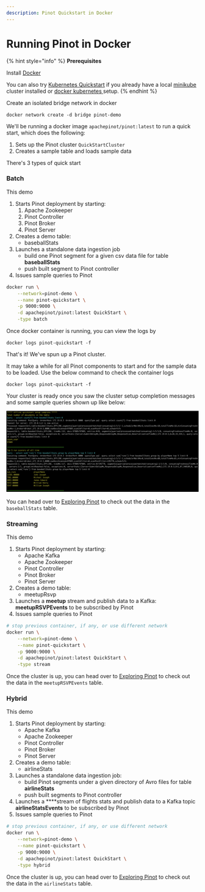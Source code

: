 ```yaml
---
description: Pinot Quickstart in Docker
---
```


# Running Pinot in Docker

{% hint style="info" %}
**Prerequisites**

Install [Docker](https://hub.docker.com/editions/community/docker-ce-desktop-mac)

You can also try [Kubernetes Quickstart](kubernetes-quickstart.md) if you already have a local [minikube](https://kubernetes.io/docs/tasks/tools/install-minikube/) cluster installed or [docker kubernetes ](https://www.docker.com/products/kubernetes)setup.
{% endhint %}

Create an isolated bridge network in docker

```text
docker network create -d bridge pinot-demo
```

We'll be running a docker image `apachepinot/pinot:latest` to run a quick start, which does the following:

1. Sets up the Pinot cluster `QuickStartCluster`
2. Creates a sample table and loads sample data

There's 3 types of quick start

### Batch

This demo

1. Starts Pinot deployment by starting: 
   1. Apache Zookeeper
   2. Pinot Controller
   3. Pinot Broker
   4. Pinot Server
2. Creates a demo table:
   * baseballStats
3. Launches a standalone data ingestion job
   * build one Pinot segment for a given csv data file for table **baseballStats**
   * push built segment to Pinot controller
4. Issues sample queries to Pinot

```bash
docker run \
    --network=pinot-demo \
    --name pinot-quickstart \
    -p 9000:9000 \
    -d apachepinot/pinot:latest QuickStart \
    -type batch
```

Once docker container is running, you can view the logs by

```text
docker logs pinot-quickstart -f
```

That's it! We've spun up a Pinot cluster. 

It may take a while for all Pinot components to start and for the sample data to be loaded. Use the below command to check the container logs

```text
docker logs pinot-quickstart -f
```

Your cluster is ready once you saw the cluster setup completion messages and some sample queries shown up like below:

![Cluster Setup Completion Example ](../.gitbook/assets/image.png)

You can head over to  [Exploring Pinot](exploring-pinot.md) to check out the data in the `baseballStats` table.

### Streaming

This demo

1. Starts Pinot deployment by starting: 
   * Apache Kafka
   * Apache Zookeeper
   * Pinot Controller
   * Pinot Broker
   * Pinot Server
2. Creates a demo table:
   * meetupRsvp
3. Launches a **meetup** stream and publish data to a Kafka: **meetupRSVPEvents** to be subscribed by Pinot
4. Issues sample queries to Pinot

```bash
# stop previous container, if any, or use different network
docker run \
    --network=pinot-demo \
    --name pinot-quickstart \
    -p 9000:9000 \
    -d apachepinot/pinot:latest QuickStart \
    -type stream
```

Once the cluster is up, you can head over to  [Exploring Pinot](exploring-pinot.md) to check out the data in the `meetupRSVPEvents` table.

### Hybrid

This demo

1. Starts Pinot deployment by starting: 
   * Apache Kafka
   * Apache Zookeeper
   * Pinot Controller
   * Pinot Broker
   * Pinot Server
2. Creates a demo table:
   * airlineStats
3. Launches a standalone data ingestion job:
   * build Pinot segments under a given directory of Avro files for table **airlineStats**
   * push built segments to Pinot controller
4. Launches a ****stream of flights stats and publish data to a Kafka topic **airlineStatsEvents** to be subscribed by Pinot
5. Issues sample queries to Pinot 

```bash
# stop previous container, if any, or use different network
docker run \
    --network=pinot-demo \
    --name pinot-quickstart \
    -p 9000:9000 \
    -d apachepinot/pinot:latest QuickStart \
    -type hybrid
```

Once the cluster is up, you can head over to  [Exploring Pinot](exploring-pinot.md) to check out the data in the `airlineStats` table.

